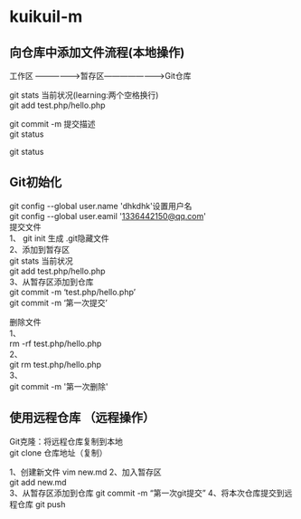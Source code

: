 # kuikuiI-m


## 向仓库中添加文件流程(本地操作)

工作区 ——————>暂存区————————>Git仓库

git stats     当前状况(learning:两个空格换行)  
git add test.php/hello.php

git commit -m 提交描述  
git status

git status    

## Git初始化  
git config --global user.name 'dhkdhk'设置用户名  
git config --global user.eamil '1336442150@qq.com'      
提交文件  
1、 
git init 生成 .git隐藏文件  
2、添加到暂存区  
git stats     当前状况  
git add test.php/hello.php  
3、从暂存区添加到仓库  
git commit -m  ‘test.php/hello.php’  
git commit -m  ‘第一次提交’  


删除文件  
1、  
rm -rf test.php/hello.php  
2、   
git rm test.php/hello.php    
3、  
git commit -m '第一次删除'  





## 使用远程仓库   （远程操作）  

Git克隆：将远程仓库复制到本地  
git clone 仓库地址（复制）

1、创建新文件
vim new.md
2、加入暂存区  
git add new.md  
3、从暂存区添加到仓库
git commit -m  “第一次git提交”
4、将本次仓库提交到远程仓库
git push











